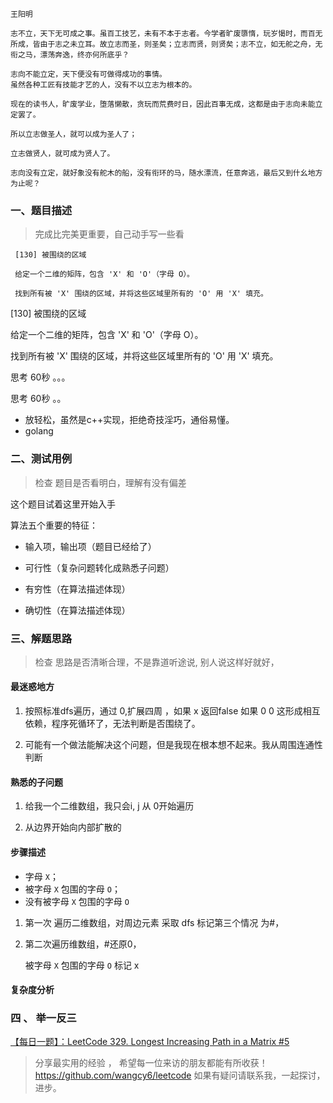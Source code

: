 ```
王阳明

志不立，天下无可成之事。虽百工技艺，未有不本于志者。今学者旷废隳惰，玩岁愒时，而百无所成，皆由于志之未立耳。故立志而圣，则圣矣；立志而贤，则贤矣；志不立，如无舵之舟，无衔之马，漂荡奔逸，终亦何所底乎？

志向不能立定，天下便没有可做得成功的事情。
虽然各种工匠有技能才艺的人，没有不以立志为根本的。

现在的读书人，旷废学业，堕落懒散，贪玩而荒费时日，因此百事无成，这都是由于志向未能立定罢了。

所以立志做圣人，就可以成为圣人了；

立志做贤人，就可成为贤人了。

志向没有立定，就好象没有舵木的船，没有衔环的马，随水漂流，任意奔逃，最后又到什幺地方为止呢？ 
```



###  一、题目描述

> 完成比完美更重要，自己动手写一些看

~~~
 [130] 被围绕的区域

 给定一个二维的矩阵，包含 'X' 和 'O'（字母 O）。

 找到所有被 'X' 围绕的区域，并将这些区域里所有的 'O' 用 'X' 填充。
~~~

 [130] 被围绕的区域

 给定一个二维的矩阵，包含 'X' 和 'O'（字母 O）。

 找到所有被 'X' 围绕的区域，并将这些区域里所有的 'O' 用 'X' 填充。



思考 60秒 。。。



思考 60秒 。。





- 放轻松，虽然是c++实现，拒绝奇技淫巧，通俗易懂。
- golang 





### 二、测试用例

> 检查 题目是否看明白，理解有没有偏差





 这个题目试着这里开始入手

算法五个重要的特征：

- 输入项，输出项（题目已经给了）

- 可行性（复杂问题转化成熟悉子问题）

- 有穷性（在算法描述体现）

- 确切性（在算法描述体现）



### 三、解题思路


> 检查 思路是否清晰合理，不是靠道听途说, 别人说这样好就好，

#### 最迷惑地方

1. 按照标准dfs遍历，通过 0,扩展四周 ，如果 x 返回false 如果 0 0 这形成相互依赖，程序死循环了，无法判断是否围绕了。

2. 可能有一个做法能解决这个问题，但是我现在根本想不起来。我从周围连通性判断


#### 熟悉的子问题

1. 给我一个二维数组，我只会i, j 从 0开始遍历

2. 从边界开始向内部扩散的



#### 步骤描述

- 字母 `X`；
- 被字母 `X` 包围的字母 `O`；
- 没有被字母 `X` 包围的字母 `O`



1. 第一次 遍历二维数组，对周边元素 采取 dfs 标记第三个情况 为#，

2. 第二次遍历维数组，#还原0，

    被字母 `X` 包围的字母 `O` 标记 x

   

####  复杂度分析





###  四 、 举一反三



[【每日一题】：LeetCode 329. Longest Increasing Path in a Matrix #5](https://github.com/wangcy6/leetcode/issues/5)



> 分享最实用的经验 ， 希望每一位来访的朋友都能有所收获！
https://github.com/wangcy6/leetcode
> 如果有疑问请联系我，一起探讨，进步。